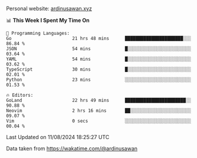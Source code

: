 Personal website: [ardinusawan.xyz](https://ardinusawan.xyz)

<!--START_SECTION:waka-->
📊 **This Week I Spent My Time On** 

```text
💬 Programming Languages: 
Go                       21 hrs 48 mins      ██████████████████████░░░   86.84 % 
JSON                     54 mins             █░░░░░░░░░░░░░░░░░░░░░░░░   03.64 % 
YAML                     54 mins             █░░░░░░░░░░░░░░░░░░░░░░░░   03.62 % 
TypeScript               30 mins             █░░░░░░░░░░░░░░░░░░░░░░░░   02.01 % 
Python                   23 mins             ░░░░░░░░░░░░░░░░░░░░░░░░░   01.53 % 

🔥 Editors: 
GoLand                   22 hrs 49 mins      ███████████████████████░░   90.88 % 
Neovim                   2 hrs 16 mins       ██░░░░░░░░░░░░░░░░░░░░░░░   09.07 % 
Vim                      0 secs              ░░░░░░░░░░░░░░░░░░░░░░░░░   00.04 % 
```


 Last Updated on 11/08/2024 18:25:27 UTC
<!--END_SECTION:waka-->
Data taken from https://wakatime.com/@ardinusawan
